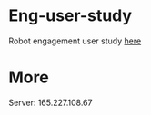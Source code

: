 # Eng-user-study
Robot engagement user study [here](http://mingfeisun.github.io/EngagementRLfD-user-study/)

# More
Server: 165.227.108.67
